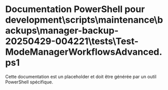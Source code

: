 # Documentation PowerShell pour development\scripts\maintenance\backups\manager-backup-20250429-004221\tests\Test-ModeManagerWorkflowsAdvanced.ps1

Cette documentation est un placeholder et doit être générée par un outil PowerShell spécifique.
